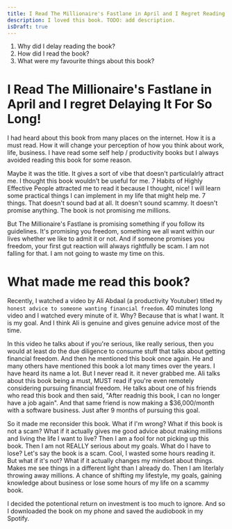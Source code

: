 ```yaml
---
title: I Read The Millionaire's Fastlane in April and I Regret Reading Delaying it!
description: I loved this book. TODO: add description.
isDraft: true
---
```


1. Why did I delay reading the book?
2. How did I read the book?
3. What were my favourite things about this book?

# I Read The Millionaire's Fastlane in April and I regret Delaying It For So Long!

I had heard about this book from many places on the internet. How it is a must read. How it will change your perception of how you think about work, life, business. I have read some self help / productivity books but I always avoided reading this book for some reason.

Maybe it was the title. It gives a sort of vibe that doesn't particulalrly attract me. I thought this book wouldn't be useful for me. 7 Habits of Highly Effective People attracted me to read it because I thought, nice! I will learn some practical things I can implement in my life that might help me. 7 things. That doesn't sound bad at all. It doesn't sound scammy. It doesn't promise anything. The book is not promising me millions.

But The Millionaire's Fastlane is promising something if you follow its guidelines. It's promising you freedom, something we all want within our lives whether we like to admit it or not. And if someone promises you freedom, your first gut reaction will always rightfully be scam. I am not falling for that. I am not going to waste my time on this.

# What made me read this book?

Recently, I watched a video by Ali Abdaal (a productivity Youtuber) titled `My honest advice to someone wanting financial freedom`. 40 minutes long video and I watched every minute of it. Why? Because that is what I want. It is my goal. And I think Ali is genuine and gives genuine advice most of the time.

In this video he talks about if you're serious, like really serious, then you would at least do the due diligence to consume stuff that talks about getting financial freedom. And then he mentioned this book once again. He and many others have mentioned this book a lot many times over the years. I have heard its name a lot. But I never read it. it never grabbed me. Ali talks about this book being a must, MUST read if you're even remotely considering pursuing financial freedom. He talks about one of his friends who read this book and then said, "After readnig this book, I can no longer have a job again". And that same friend is now making a $36,000/month with a software business. Just after 9 months of pursuing this goal.

So it made me reconsider this book. What if I'm wrong? What if this book is not a scam? What if it actually gives me good advice about making millions and living the life I want to live? Then I am a fool for not picking up this book. Then I am not REALLY serious about my goals. What do I have to lose? Let's say the book is a scam. Cool, I wasted some hours reading it. But what if it's not? What if it actually changes my mindset about things. Makes me see things in a different light than I already do. Then I am literlaly throwing away millions. A chance of shifting my lifestyle, my goals, gaining knowledge about business or lose some hours of my life on a scammy book.

I decided the potentional return on investment is too much to ignore. And so I downloaded the book on my phone and saved the audiobook in my Spotify.
